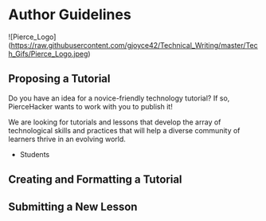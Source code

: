 # Author Guidelines
![Pierce_Logo] (https://raw.githubusercontent.com/gjoyce42/Technical_Writing/master/Tech_Gifs/Pierce_Logo.jpeg)

## Proposing a Tutorial
Do you have an idea for a novice-friendly technology tutorial? If so, PierceHacker wants to work with you to publish it!

We are looking for tutorials and lessons that develop the array of technological skills and practices that will help a diverse community of learners thrive in an evolving world.

* Students
## Creating and Formatting a Tutorial

## Submitting a New Lesson
<!--stackedit_data:
eyJoaXN0b3J5IjpbLTE5OTUwMDgwNTcsLTc1Nzc4NTUyMywxOD
Y0MTAyNTg3LDE5ODU1OTkzNjldfQ==
-->